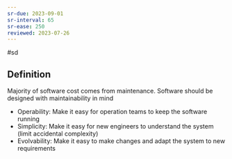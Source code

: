 ```yaml
---
sr-due: 2023-09-01
sr-interval: 65
sr-ease: 250
reviewed: 2023-07-26
---
```


#sd

## Definition

Majority of software cost comes from maintenance. Software should be designed with maintainability in mind

- Operability: Make it easy for operation teams to keep the software running
- Simplicity: Make it easy for new engineers to understand the system (limit accidental complexity)
- Evolvability: Make it easy to make changes and adapt the system to new requirements
